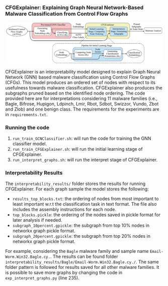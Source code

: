 ### CFGExplainer: Explaining Graph Neural Network-Based Malware Classification from Control Flow Graphs

![model](images/fig1_CFGExplainer-pipeline_v9_combined.jpg)

CFGExplainer is an interpretability model designed to explain Graph Neural Network (GNN) based malware classification using Control Flow Graphs (CFGs).
This model produces an ordered set of nodes with respect to its usefulness towards malware classification. CFGExplainer also produces the subgraphs pruned based on the identified node ordering. The code provided here are for interpretations considering 11 malware families (i.e., Bagle, Bifrose, Hupigon, Ldpinch, Lmir, Rbot, Sdbot, Swizzor, Vundo, Zbot and Zlob) and one benign class. The requirements for the experiments are in `requirements.txt`.

### Running the code

1. `run_train_GCNClassifier.sh`: will run the code for training the GNN classifier model.
2. `run_train_CFGExplainer.sh`: will run the initial learning stage of CFGExplainer.
3. `run_interpret_graphs.sh`: will run the interpret stage of CFGExplainer.

### Interpretability Results

The `interpretability_results/` folder stores the results for running CFGExplainer. For each graph sample the model stores the following:

+ `results_top_blocks.txt`: the ordering of nodes from most important to least important w.r.t the classification task in text format. The file also includes the assembly instructions for each node.
+ `top_blocks.pickle`: the ordering of the nodes saved in pickle format for later analysis if needed.
+ `subgraph_10percent.gpickle`: the subgraph from top 10% nodes in networkx graph pickle format.
+ `subgraph_20percent.gpickle`: the subgraph from top 20% nodes in networkx graph pickle format.

For example, considering the `Bagle` malware family and sample name `Email-Worm.Win32.Bagle.cy.`. The results can be found folder `interpretability_results/Bagle/Email-Worm.Win32.Bagle.cy./`. The same folder pattern is followed for results saved for all other malware families. It is possible to save more graphs by changing the code in `exp_interpret_graphs.py` (line 235).
